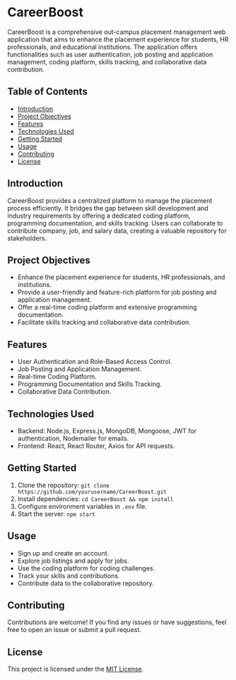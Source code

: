 # CareerBoost

CareerBoost is a comprehensive out-campus placement management web application that aims to enhance the placement experience for students, HR professionals, and educational institutions. The application offers functionalities such as user authentication, job posting and application management, coding platform, skills tracking, and collaborative data contribution.

## Table of Contents

- [Introduction](#introduction)
- [Project Objectives](#project-objectives)
- [Features](#features)
- [Technologies Used](#technologies-used)
- [Getting Started](#getting-started)
- [Usage](#usage)
- [Contributing](#contributing)
- [License](#license)

## Introduction

CareerBoost provides a centralized platform to manage the placement process efficiently. It bridges the gap between skill development and industry requirements by offering a dedicated coding platform, programming documentation, and skills tracking. Users can collaborate to contribute company, job, and salary data, creating a valuable repository for stakeholders.

## Project Objectives

- Enhance the placement experience for students, HR professionals, and institutions.
- Provide a user-friendly and feature-rich platform for job posting and application management.
- Offer a real-time coding platform and extensive programming documentation.
- Facilitate skills tracking and collaborative data contribution.

## Features

- User Authentication and Role-Based Access Control.
- Job Posting and Application Management.
- Real-time Coding Platform.
- Programming Documentation and Skills Tracking.
- Collaborative Data Contribution.

## Technologies Used

- Backend: Node.js, Express.js, MongoDB, Mongoose, JWT for authentication, Nodemailer for emails.
- Frontend: React, React Router, Axios for API requests.

## Getting Started

1. Clone the repository: `git clone https://github.com/yourusername/CareerBoost.git`
2. Install dependencies: `cd CareerBoost && npm install`
3. Configure environment variables in `.env` file.
4. Start the server: `npm start`

## Usage

- Sign up and create an account.
- Explore job listings and apply for jobs.
- Use the coding platform for coding challenges.
- Track your skills and contributions.
- Contribute data to the collaborative repository.

## Contributing

Contributions are welcome! If you find any issues or have suggestions, feel free to open an issue or submit a pull request.

## License

This project is licensed under the [MIT License](LICENSE).
